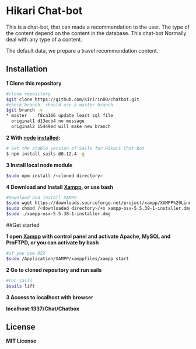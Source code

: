 
Hikari Chat-bot
=============
This is a chat-bot,
that can made a recommendation to the user.
The type of the content depend on the content
in the database.
This chat-bot Normally deal with any type of a content.

The default data,
we prepare a travel recommendation content.

## Installation
**1 Clone this repository**
```sh
#clone repository
$git clone https://github.com/Kiririn00/chatbot.git
#check branch. should use a master branch
$git branch -v
* master    f8ca166 update least sql file
  original1 d13ecb4 no message
  original2 15449ed will make new branch
```

**2 With [node](http://nodejs.org) [installed](http://nodejs.org/en/download):**
```sh
# Get the stable version of Sails for Hikari Chat-bot
$ npm install sails @0.12.4 -g
```

**3 Install local node module**
```sh
$sudo npm install /<cloned directory> 
```

**4 Download and Install [Xampp](https://www.apachefriends.org), or use bash**
```sh
#Download and install XAMPP
$sudo wget https://downloads.sourceforge.net/project/xampp/XAMPP%20Linux/5.6.30/xampp-linux-x64-5.6.30-1-installer.run
$sudo chmod /<downloaded directory>/+x xampp-osx-5.5.38-1-installer.dmg
$sudo ./xampp-osx-5.5.38-1-installer.dmg
```

##Get started

**1 open [Xampp](https://www.apachefriends.org) 
with control panel and
activate Apache, MySQL and ProFTPD,
or you can activate by bash**

```sh
#if you use OSX
$sudo /Application/XAMPP/xamppfiles/xampp start
```

**2 Go to cloned repository and run sails**
```sh
#run sails
$sails lift
```

**3 Access to localhost with browser**

**localhost:1337/Chat/Chatbox**

## License
**MIT License**
